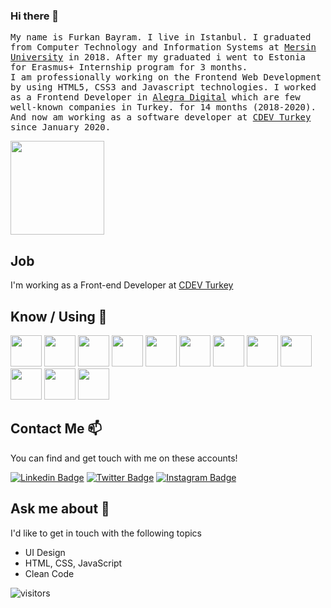 ### Hi there 💬


<!--
**sfbdev/sfbdev** is a ✨ _special_ ✨ repository because its `README.md` (this file) appears on your GitHub profile.

Here are some ideas to get you started:

- 🔭 I’m currently working on ...
- 🌱 I’m currently learning Vanilla JS, Vue JS and English
- 💬 Ask me about Front-end
- 🌱 I’m currently learning Vanilla JS, Vue JS and English
- 👯 I’m looking to collaborate on ...
- 🤔 I’m looking for help with ...
- 💬 Ask me about Front-end
- 📫 How to reach me: ...
- 😄 Pronouns: ...
- ⚡ Fun fact: ...
-->

<samp>My name is Furkan Bayram. I live in Istanbul. I graduated from Computer Technology and Information Systems at [Mersin University](http://www.mersin.edu.tr/) in 2018. After my graduated i went to Estonia for Erasmus+ Internship program for 3 months. <br/>
I am professionally working on the Frontend Web Development by using HTML5, CSS3 and Javascript technologies.
I worked as a Frontend Developer in [Alegra Digital](https://alegra.io) which are few well-known companies in Turkey. for 14 months (2018-2020). <br/>
And now am working as a software developer at [CDEV Turkey](http://cdev.global) since January 2020.</samp>

<div> 
  <img src="https://media.giphy.com/media/KAq7hfwvKFZnoip8TO/giphy.gif" height="150px"/>
  </div>

## Job

I'm working as a Front-end Developer at [CDEV Turkey](http://cdev.global)


## Know / Using 🧠
<code><img height="50" src="https://www.vectorlogo.zone/logos/w3_html5/w3_html5-ar21.svg"></code>
<code><img height="50" src="https://www.vectorlogo.zone/logos/pugjs/pugjs-ar21.svg"></code>
<code><img height="50" src="https://www.vectorlogo.zone/logos/sass-lang/sass-lang-ar21.svg"></code>
<code><img height="50" src="https://www.vectorlogo.zone/logos/javascript/javascript-ar21.svg"></code>
<code><img height="50" src="https://github.com/detain/svg-logos/blob/master/svg/vue-9.svg"></code>
<code><img height="50" src="https://www.vectorlogo.zone/logos/nuxtjs/nuxtjs-ar21.svg"></code>
<code><img height="50" src="https://www.vectorlogo.zone/logos/npmjs/npmjs-ar21.svg"></code>
<code><img height="50" src="https://www.vectorlogo.zone/logos/gulpjs/gulpjs-ar21.svg"></code>
<code><img height="50" src="https://www.vectorlogo.zone/logos/babeljs/babeljs-ar21.svg"></code>
<code><img height="50" src="https://www.vectorlogo.zone/logos/js_webpack/js_webpack-ar21.svg"></code>
<code><img height="50" src="https://www.vectorlogo.zone/logos/jenkins/jenkins-ar21.svg"></code>
<code><img height="50" src="https://www.vectorlogo.zone/logos/visualstudio_code/visualstudio_code-ar21.svg"></code>



## Contact Me 📫

You can find and get touch with me on these accounts!

[![Linkedin Badge](https://img.shields.io/badge/sfbdev-follow%20on%20linkedin-blue?style=for-the-badge&logo=linkedin)](https://www.linkedin.com/in/sfbdev/)
[![Twitter Badge](https://img.shields.io/badge/sfbdev-FOLLOW%20ON%20TWITTER-blue?style=for-the-badge&logo=twitter)](https://www.twitter.com/sfbdev/)
[![Instagram Badge](https://img.shields.io/badge/sfbdev-follow%20on%20instagram-blue?style=for-the-badge&logo=instagram)](https://instagram.com/sfbdev/)

## Ask me about 💬

I'd like to get in touch with the following topics

  - UI Design
  - HTML, CSS, JavaScript
  - Clean Code
  
  ![visitors](https://visitor-badge.laobi.icu/badge?page_id=sfbdev.visitor-badge)

